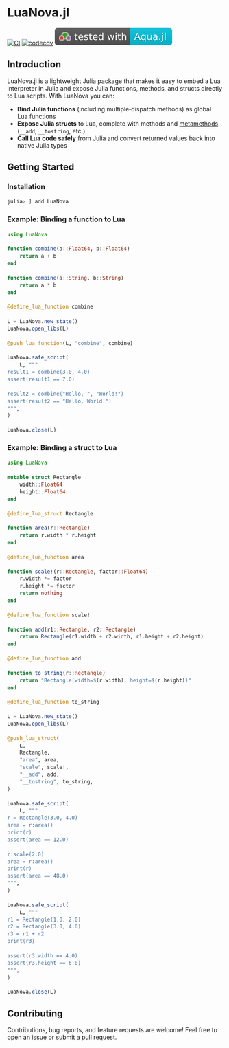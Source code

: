 # LuaNova.jl

[![CI](https://github.com/raphasampaio/LuaNova.jl/actions/workflows/CI.yml/badge.svg)](https://github.com/raphasampaio/LuaNova.jl/actions/workflows/CI.yml)
[![codecov](https://codecov.io/gh/raphasampaio/LuaNova.jl/graph/badge.svg?token=Qkg4DKh6HJ)](https://codecov.io/gh/raphasampaio/LuaNova.jl)
[![Aqua](https://raw.githubusercontent.com/JuliaTesting/Aqua.jl/master/badge.svg)](https://github.com/JuliaTesting/Aqua.jl)

## Introduction

LuaNova.jl is a lightweight Julia package that makes it easy to embed a Lua interpreter in Julia and expose Julia functions, methods, and structs directly to Lua scripts. With LuaNova you can:

- **Bind Julia functions** (including multiple‐dispatch methods) as global Lua functions  
- **Expose Julia structs** to Lua, complete with methods and [metamethods](https://www.lua.org/manual/5.4/manual.html#2.4) (`__add`, `__tostring`, etc.)  
- **Call Lua code safely** from Julia and convert returned values back into native Julia types

## Getting Started

### Installation

```julia
julia> ] add LuaNova
```

### Example: Binding a function to Lua

```julia
using LuaNova

function combine(a::Float64, b::Float64)
    return a + b
end

function combine(a::String, b::String)
    return a * b
end

@define_lua_function combine

L = LuaNova.new_state()
LuaNova.open_libs(L)

@push_lua_function(L, "combine", combine)

LuaNova.safe_script(
    L, """
result1 = combine(3.0, 4.0)
assert(result1 == 7.0)

result2 = combine("Hello, ", "World!")
assert(result2 == "Hello, World!")
""",
)

LuaNova.close(L)
```

### Example: Binding a struct to Lua

```julia
using LuaNova

mutable struct Rectangle
    width::Float64
    height::Float64
end

@define_lua_struct Rectangle

function area(r::Rectangle)
    return r.width * r.height
end

@define_lua_function area

function scale!(r::Rectangle, factor::Float64)
    r.width *= factor
    r.height *= factor
    return nothing
end

@define_lua_function scale!

function add(r1::Rectangle, r2::Rectangle)
    return Rectangle(r1.width + r2.width, r1.height + r2.height)
end

@define_lua_function add

function to_string(r::Rectangle)
    return "Rectangle(width=$(r.width), height=$(r.height))"
end

@define_lua_function to_string

L = LuaNova.new_state()
LuaNova.open_libs(L)

@push_lua_struct(
    L,
    Rectangle,
    "area", area,
    "scale", scale!,
    "__add", add,
    "__tostring", to_string,
)

LuaNova.safe_script(
    L, """
r = Rectangle(3.0, 4.0)
area = r:area()
print(r)
assert(area == 12.0)

r:scale(2.0)
area = r:area()
print(r)
assert(area == 48.0)
""",
)

LuaNova.safe_script(
    L, """
r1 = Rectangle(1.0, 2.0)
r2 = Rectangle(3.0, 4.0)
r3 = r1 + r2
print(r3)

assert(r3.width == 4.0)
assert(r3.height == 6.0)
""",
)

LuaNova.close(L)
```

## Contributing

Contributions, bug reports, and feature requests are welcome! Feel free to open an issue or submit a pull request.
